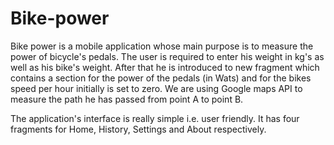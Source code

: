 # Bike-power

Bike power is a mobile application whose main purpose is to measure the power of bicycle's pedals. 
The user is required to enter his weight in kg's as well as his bike's weight.
After that he is introduced to new fragment which contains a section for the power of the pedals (in Wats) and for the bikes speed per hour 
initially is set to zero. We are using Google maps API to measure the path he has passed from point A to point B.

The application's interface is really simple i.e. user friendly. It has four fragments for Home, History, Settings and About respectively.
